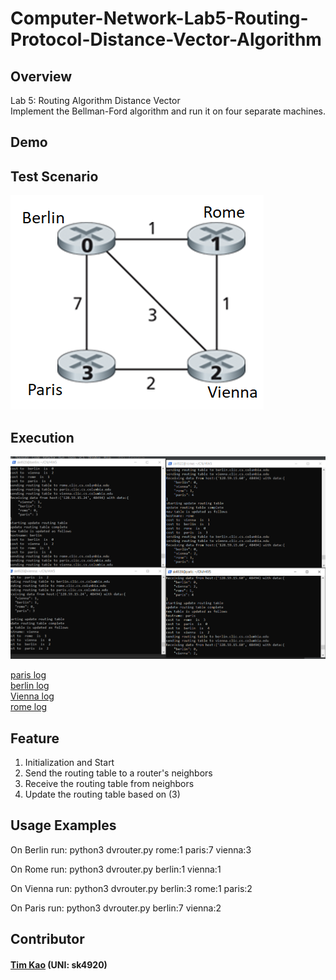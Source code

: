 # Computer-Network-Lab5-Routing-Protocol-Distance-Vector-Algorithm

## Overview ##
Lab 5: Routing Algorithm Distance Vector \
Implement the Bellman-Ford algorithm and run it on four separate machines.


## Demo ##
## Test Scenario ## 
![image](https://github.com/tim-kao/-Computer-Network-Lab5-Routing-Protocol-Distance-Vector-Algorithm/blob/main/demo/test_scenario.png)

## Execution ##
![image](https://github.com/tim-kao/-Computer-Network-Lab5-Routing-Protocol-Distance-Vector-Algorithm/blob/main/demo/execution.png)

[paris log](https://github.com/tim-kao/-Computer-Network-Lab5-Routing-Protocol-Distance-Vector-Algorithm/blob/main/log/paris.log) \
[berlin log](https://github.com/tim-kao/-Computer-Network-Lab5-Routing-Protocol-Distance-Vector-Algorithm/blob/main/log/berlin.log) \
[Vienna log](https://github.com/tim-kao/-Computer-Network-Lab5-Routing-Protocol-Distance-Vector-Algorithm/blob/main/log/Vienna.log) \
[rome log](https://github.com/tim-kao/-Computer-Network-Lab5-Routing-Protocol-Distance-Vector-Algorithm/blob/main/log/rome.log)

## Feature ##
1. Initialization and Start
2. Send the routing table to a router's neighbors
3. Receive the routing table from neighbors
4. Update the routing table based on (3)
##  Usage Examples ##
On Berlin run:
python3 dvrouter.py rome:1 paris:7 vienna:3

On Rome run:
python3 dvrouter.py berlin:1 vienna:1

On Vienna run:
python3 dvrouter.py berlin:3 rome:1 paris:2

On Paris run:
python3 dvrouter.py berlin:7 vienna:2
   
## Contributor ##
#### [Tim Kao](https://github.com/tim-kao) (UNI: sk4920)
